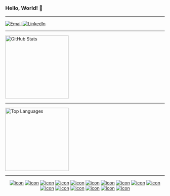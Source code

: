 ### Hello, World! 👋
<!--suppress HtmlDeprecatedAttribute -->
<hr/>
<p>
  <a href='mailto:tharindarajapakshe@y7mail.com' target='_blank'>
    <img alt='Email' src='https://img.shields.io/badge/-Email-0D1117?style=for-the-badge&logo=gmail&logoColor=F0DB4F'>
  </a>
  <a href='https://www.linkedin.com/in/tharinda-rajapaksha' target='_blank'>
    <img alt='LinkedIn' src='https://img.shields.io/badge/-LinkedIn-0D1117?style=for-the-badge&logo=linkedin&logoColor=F0DB4F'>
  </a>
</p>
<hr/>
<a href='#'>
  <img alt='GitHub Stats'
       src='https://github-readme-stats.vercel.app/api?username=TharindaNimnajith&show_icons=true&include_all_commits=true&count_private=true&theme=react&hide_border=true&bg_color=0D1117&title_color=F0DB4F&icon_color=F0DB4F'
       height='200'/>
</a>
<hr/>
<a href='#'>
  <img alt='Top Languages'
       src='https://github-readme-stats.vercel.app/api/top-langs/?username=TharindaNimnajith&langs_count=10&layout=compact&theme=react&hide_border=true&bg_color=0D1117&title_color=F0DB4F&icon_color=F0DB4F'
       height='200'/>
</a>
<hr/>
<p align='center'>
  <a href='#'><img alt='icon' src='https://img.shields.io/badge/Python-0D1117?style=flat-square&logo=Python&logoColor=F0DB4F'></a>
  <a href='#'><img alt='icon' src='https://img.shields.io/badge/SQL%20-%230D1117.svg?style=flat-square&logo=amazon-dynamodb&logoColor=F0DB4F'></a>
  <a href='#'><img alt='icon' src='https://img.shields.io/badge/MongoDB-0D1117?style=flat-square&logo=mongodb&logoColor=F0DB4F'></a>
  <a href='#'><img alt='icon' src='https://img.shields.io/badge/JavaScript-0D1117?style=flat-square&logo=javascript&logoColor=F0DB4F'></a>
  <a href='#'><img alt='icon' src='https://img.shields.io/badge/TypeScript-0D1117?style=flat-square&logo=typescript&logoColor=F0DB4F'></a>
  <a href='#'><img alt='icon' src='https://img.shields.io/badge/React-0D1117?style=flat-square&logo=react&logoColor=F0DB4F'></a>
  <a href='#'><img alt='icon' src='https://img.shields.io/badge/Nodejs-0D1117?style=flat-square&logo=Node.js&logoColor=F0DB4F'></a>
  <a href='#'><img alt='icon' src='https://img.shields.io/badge/HTML5-0D1117?style=flat-square&logo=html5&logoColor=F0DB4F'></a>
  <a href='#'><img alt='icon' src='https://img.shields.io/badge/CSS3-0D1117?style=flat-square&logo=css3&logoColor=F0DB4F'></a>
  <a href='#'><img alt='icon' src='https://img.shields.io/badge/Git-0D1117?style=flat-square&logo=git&logoColor=F0DB4F'></a>
  <a href='#'><img alt='icon' src='https://img.shields.io/badge/GitHub-0D1117?style=flat-square&logo=github&logoColor=F0DB4F'></a>
  <a href='#'><img alt='icon' src='https://img.shields.io/badge/Markdown-%230D1117.svg?style=flat-square&logo=markdown&logoColor=F0DB4F'></a>
  <a href='#'><img alt='icon' src='https://img.shields.io/badge/Docker-0D1117?style=flat-square&logo=docker&logoColor=F0DB4F'></a>
  <a href='#'><img alt='icon' src='https://img.shields.io/badge/Heroku-0D1117?style=flat-square&logo=heroku&logoColor=F0DB4F'></a>
  <a href='#'><img alt='icon' src='https://img.shields.io/badge/Microsoft%20Azure-0D1117?style=flat-square&logo=microsoft-azure&logoColor=F0DB4F'></a>
  <a href='#'><img alt='icon' src='https://img.shields.io/badge/Amazon%20AWS-0D1117?style=flat-square&logo=amazon-aws&logoColor=F0DB4F'></a>
</p>
